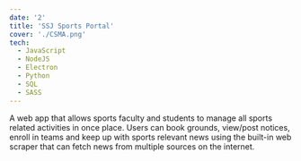 ```yaml
---
date: '2'
title: 'SSJ Sports Portal'
cover: './CSMA.png'
tech:
  - JavaScript
  - NodeJS
  - Electron
  - Python
  - SQL
  - SASS
---
```


A web app that allows sports faculty and students to manage all sports related activities in once place.
Users can book grounds, view/post notices, enroll in teams and keep up with sports relevant news using
the built-in web scraper that can fetch news from multiple sources on the internet.
